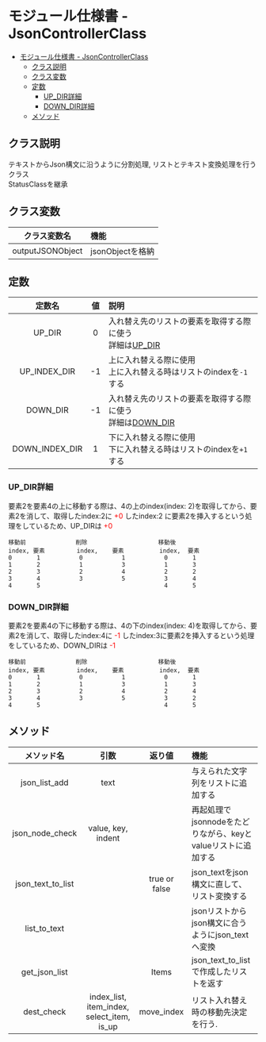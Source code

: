 # モジュール仕様書 - JsonControllerClass

- [モジュール仕様書 - JsonControllerClass](#モジュール仕様書---jsoncontrollerclass)
  - [クラス説明](#クラス説明)
  - [クラス変数](#クラス変数)
  - [定数](#定数)
    - [UP\_DIR詳細](#up_dir詳細)
    - [DOWN\_DIR詳細](#down_dir詳細)
  - [メソッド](#メソッド)

## クラス説明

テキストからJson構文に沿うように分割処理, リストとテキスト変換処理を行うクラス </br> StatusClassを継承

## クラス変数

| クラス変数名 | 機能 |
| :--: | :-- |
| outputJSONObject | jsonObjectを格納 |

## 定数

| 定数名 | 値 | 説明 |
| :--: | :--: | :-- |
| UP_DIR | 0 | 入れ替え先のリストの要素を取得する際に使う </br> 詳細は[UP_DIR](#up_dir詳細) |
| UP_INDEX_DIR | -1 | 上に入れ替える際に使用 </br> 上に入れ替える時はリストのindexを`-1`する |
| DOWN_DIR | -1 | 入れ替え先のリストの要素を取得する際に使う </br> 詳細は[DOWN_DIR](#down_dir詳細) |
| DOWN_INDEX_DIR | 1 | 下に入れ替える際に使用 </br> 下に入れ替える時はリストのindexを`+1`する |

### UP_DIR詳細

要素2を要素4の上に移動する際は、4の上のindex(index: 2)を取得してから、要素2を消して、取得したindex:2に<font color="Red"> +0 </font> したindex:2 に要素2を挿入するという処理をしているため、UP_DIRは<font color="Red"> +0 </font>

    移動前              削除                    移動後
    index, 要素         index,    要素          index,  要素
    0       1           0           1           0       1
    1       2           1           3           1       3
    2       3           2           4           2       2
    3       4           3           5           3       4
    4       5                                   4       5

### DOWN_DIR詳細

要素2を要素4の下に移動する際は、4の下のindex(index: 4)を取得してから、要素2を消して、取得したindex:4に <font color="Red"> -1 </font> したindex:3に要素2を挿入するという処理をしているため、DOWN_DIRは<font color="Red"> -1 </font> 

    移動前              削除                    移動後
    index, 要素         index,    要素          index,  要素
    0       1           0           1           0       1
    1       2           1           3           1       3
    2       3           2           4           2       4
    3       4           3           5           3       2
    4       5                                   4       5

## メソッド

| メソッド名 | 引数 | 返り値 | 機能 |
| :--: | :--: | :--: | :-- |
| json_list_add | text |  | 与えられた文字列をリストに追加する |
| json_node_check | value, key, indent |  | 再起処理でjsonnodeをたどりながら、keyとvalueリストに追加する |
| json_text_to_list |  | true or false | json_textをjson構文に直して、リスト変換する |
| list_to_text |  |  | jsonリストからjson構文に合うようにjson_textへ変換 |
| get_json_list |  | Items | json_text_to_listで作成したリストを返す |
| dest_check | index_list, item_index, select_item, is_up | move_index | リスト入れ替え時の移動先決定を行う.|

